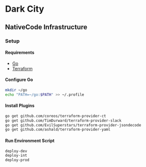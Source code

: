 # Dark City

## NativeCode Infrastructure

### Setup

#### Requirements

- [Go](https://golang.org/dl])
- [Terraform](https://www.terraform.io/downloads.html)

#### Configure Go
```bash
mkdir ~/go
echo "PATH=~/go:$PATH" >> ~/.profile
```

#### Install Plugins
```bash
go get github.com/coreos/terraform-provider-ct
go get github.com/TimDurward/terraform-provider-slack
go get github.com/EvilSuperstars/terraform-provider-jsondecode
go get github.com/ashald/terraform-provider-yaml
```

#### Run Environment Script
```bash
deploy-dev
deploy-int
deploy-prod
```
